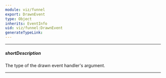 ```yaml
---
module: viz/funnel
export: DrawnEvent
type: Object
inherits: EventInfo
uid: viz/funnel:DrawnEvent
generateTypeLink: 
---
```

---
##### shortDescription
The type of the drawn event handler's argument.

---
<!-- Description goes here -->